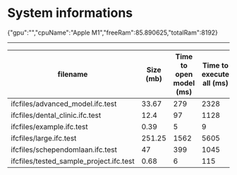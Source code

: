 # System informations 
 {"gpu":"","cpuName":"Apple M1","freeRam":85.890625,"totalRam":8192}
 _________ 
| filename | Size (mb) | Time to open model (ms) | Time to execute all (ms) | Total ifc entities | Total meshes | Total geometries | total errors |
|-------|-------|-------|-------|-------|-------|-------|-------|
| ifcfiles/advanced_model.ifc.test | 33.67 | 279 | 2328 | 594374 | 6401 | 14120 | 0 |
 ifcfiles/dental_clinic.ifc.test | 12.4 | 97 | 1128 | 209259 | 2586 | 2626 | 176 |
 ifcfiles/example.ifc.test | 0.39 | 5 | 9 | 6487 | 115 | 119 | 0 |
 ifcfiles/large.ifc.test | 251.25 | 1562 | 5605 | 2153923 | 8701 | 9875 | 182 |
 ifcfiles/schependomlaan.ifc.test | 47 | 399 | 1045 | 714485 | 3569 | 3643 | 7296 |
 ifcfiles/tested_sample_project.ifc.test | 0.68 | 6 | 115 | 14119 | 93 | 98 | 0 |
